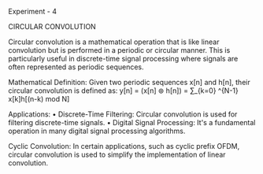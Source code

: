 Experiment - 4

CIRCULAR CONVOLUTION

Circular convolution is a mathematical operation that is like linear convolution but is performed in a 
periodic or circular manner. This is particularly useful in discrete-time signal processing where signals 
are often represented as periodic sequences.

Mathematical Definition:
Given two periodic sequences x[n] and h[n], their circular convolution is defined as:
 y[n] = (x[n] ⊛ h[n]) = ∑_{k=0} ^{N-1} x[k]h[(n-k) mod N] 

Applications:
• Discrete-Time Filtering: Circular convolution is used for filtering discrete-time signals.
• Digital Signal Processing: It's a fundamental operation in many digital signal processing 
algorithms.

Cyclic Convolution: In certain applications, such as cyclic prefix OFDM, circular convolution is used 
to simplify the implementation of linear convolution.
